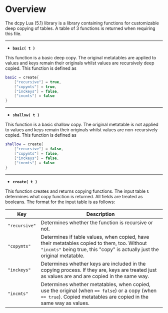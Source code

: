 # Overview
The dcpy Lua (5.1) library is a library containing functions for customizable deep copying of tables. A table of 3 functions is returned when requiring this file.

---

* **`basic( t )`**

This function is a basic deep copy. The original metatables are applied to values and keys remain their originals whilst values are recursively deep copied. This function is defined as

```Lua
basic = create{
	["recursive"] = true,
	["copymts"] = true,
	["inckeys"] = false,
	["incmts"] = false
}
```

---

* **`shallow( t )`**

This function is a basic shallow copy. The original metatable is not applied to values and keys remain their originals whilst values are non-recursively copied. This function is defined as

```Lua
shallow = create{
	["recursive"] = false,
	["copymts"] = false,
	["inckeys"] = false,
	["incmts"] = false
}
```
---

* **`create( t )`**

This function creates and returns copying functions. The input table **`t`** determines what copy function is returned. All fields are treated as booleans. The format for the input table is as follows:

|Key|Description|
|-|-|
|`"recursive"`|Determines whether the function is recursive or not.|
|`"copymts"`|Determines if table values, when copied, have their metatables copied to them, too. Without `"incmts"` being true, this "copy" is actually just the original metatable.|
|`"inckeys"`|Determines whether keys are included in the copying process. If they are, keys are treated just as values are and are copied in the same way.|
|`"incmts"`|Determines whether metatables, when copied, use the original (when `== false`) or a copy (when `== true`). Copied metatables are copied in the same way as  values.|
